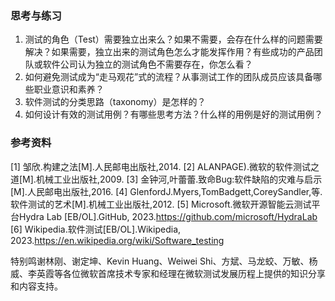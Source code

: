 ### 思考与练习

1.	测试的角色（Test）需要独立出来么？如果不需要，会存在什么样的问题需要解决？如果需要，独立出来的测试角色怎么才能发挥作用？有些成功的产品团队或软件公司认为独立的测试角色不需要存在，你怎么看？
2.	如何避免测试成为“走马观花”式的流程？从事测试工作的团队成员应该具备哪些职业意识和素养？
3.	软件测试的分类思路（taxonomy）是怎样的？
4.	如何设计有效的测试用例？有哪些思考方法？什么样的用例是好的测试用例？

### 参考资料

[1] 邹欣.构建之法[M].人民邮电出版社,2014.
[2] ALANPAGE).微软的软件测试之道[M].机械工业出版社,2009.
[3] 金钟河,叶蕾蕾.致命Bug:软件缺陷的灾难与启示[M].人民邮电出版社,2016.
[4] GlenfordJ.Myers,TomBadgett,CoreySandler,等.软件测试的艺术[M].机械工业出版社,2012.
[5] Microsoft.微软开源智能云测试平台Hydra Lab [EB/OL].GitHub, 2023.https://github.com/microsoft/HydraLab
[6] Wikipedia.软件测试[EB/OL].Wikipedia, 2023.https://en.wikipedia.org/wiki/Software_testing

特别鸣谢林刚、谢定坤、Kevin Huang、Weiwei Shi、方斌、马龙蛟、万敏、杨威、李英霞等各位微软首席技术专家和经理在微软测试发展历程上提供的知识分享和内容支持。
